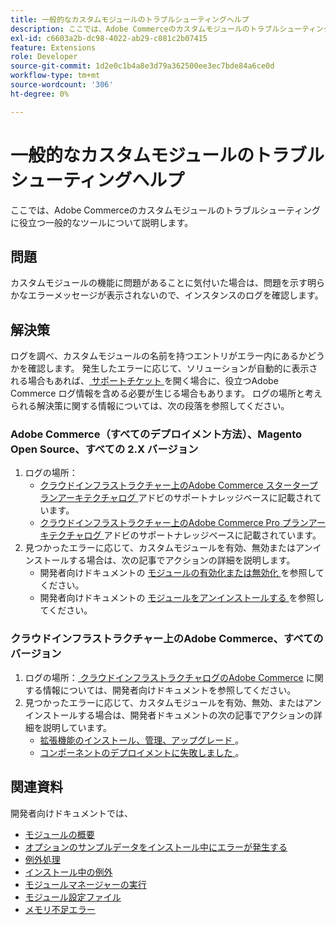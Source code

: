 ```yaml
---
title: 一般的なカスタムモジュールのトラブルシューティングヘルプ
description: ここでは、Adobe Commerceのカスタムモジュールのトラブルシューティングに役立つ一般的なツールについて説明します。
exl-id: c6603a2b-dc98-4022-ab29-c081c2b07415
feature: Extensions
role: Developer
source-git-commit: 1d2e0c1b4a8e3d79a362500ee3ec7bde84a6ce0d
workflow-type: tm+mt
source-wordcount: '306'
ht-degree: 0%

---
```


# 一般的なカスタムモジュールのトラブルシューティングヘルプ

ここでは、Adobe Commerceのカスタムモジュールのトラブルシューティングに役立つ一般的なツールについて説明します。

## 問題

カスタムモジュールの機能に問題があることに気付いた場合は、問題を示す明らかなエラーメッセージが表示されないので、インスタンスのログを確認します。

## 解決策

ログを調べ、カスタムモジュールの名前を持つエントリがエラー内にあるかどうかを確認します。  発生したエラーに応じて、ソリューションが自動的に表示される場合もあれば、[ サポートチケット ](/help/help-center-guide/help-center/magento-help-center-user-guide.md#submit-ticket) を開く場合に、役立つAdobe Commerce ログ情報を含める必要が生じる場合もあります。 ログの場所と考えられる解決策に関する情報については、次の段落を参照してください。

### Adobe Commerce（すべてのデプロイメント方法）、Magento Open Source、すべての 2.X バージョン

1. ログの場所：
   * [ クラウドインフラストラクチャー上のAdobe Commerce スタータープランアーキテクチャログ ](/help/how-to/general/log-locations-directories-for-starter-plan.md) アドビのサポートナレッジベースに記載されています。
   * [ クラウドインフラストラクチャー上のAdobe Commerce Pro プランアーキテクチャログ ](/help/how-to/general/log-locations-directories-for-pro-plan-integration-staging-production.md) アドビのサポートナレッジベースに記載されています。
1. 見つかったエラーに応じて、カスタムモジュールを有効、無効またはアンインストールする場合は、次の記事でアクションの詳細を説明します。
   * 開発者向けドキュメントの [ モジュールの有効化または無効化 ](https://devdocs.magento.com/guides/v2.3/install-gde/install/cli/install-cli-subcommands-enable.html) を参照してください。
   * 開発者向けドキュメントの [ モジュールをアンインストールする ](https://devdocs.magento.com/guides/v2.3/install-gde/install/cli/install-cli-uninstall-mods.html) を参照してください。

### クラウドインフラストラクチャー上のAdobe Commerce、すべてのバージョン

1. ログの場所：[ クラウドインフラストラクチャログのAdobe Commerce](https://devdocs.magento.com/guides/v2.3/cloud/trouble/environments-logs.html) に関する情報については、開発者向けドキュメントを参照してください。
1. 見つかったエラーに応じて、カスタムモジュールを有効、無効、またはアンインストールする場合は、開発者ドキュメントの次の記事でアクションの詳細を説明しています。
   * [ 拡張機能のインストール、管理、アップグレード ](https://devdocs.magento.com/guides/v2.3/cloud/howtos/install-components.html)。
   * [ コンポーネントのデプロイメントに失敗しました ](https://devdocs.magento.com/guides/v2.3/cloud/trouble/trouble_comp-deploy-fail.html)。

## 関連資料

開発者向けドキュメントでは、

* [ モジュールの概要 ](https://devdocs.magento.com/guides/v2.3/architecture/archi_perspectives/components/modules/mod_intro.html)
* [ オプションのサンプルデータをインストール中にエラーが発生する ](https://devdocs.magento.com/guides/v2.3/install-gde/trouble/tshoot_sample-data.html)
* [ 例外処理 ](https://devdocs.magento.com/guides/v2.3/graphql/develop/exceptions.html)
* [ インストール中の例外 ](https://devdocs.magento.com/guides/v2.3/install-gde/trouble/tshoot_exceptions.html)
* [ モジュールマネージャーの実行 ](https://devdocs.magento.com/guides/v2.3/comp-mgr/module-man/compman-checklist.html)
* [ モジュール設定ファイル ](https://devdocs.magento.com/guides/v2.3/config-guide/config/config-files.html)
* [ メモリ不足エラー ](https://devdocs.magento.com/guides/v2.3/comp-mgr/trouble/cman/out-of-memory.html)
